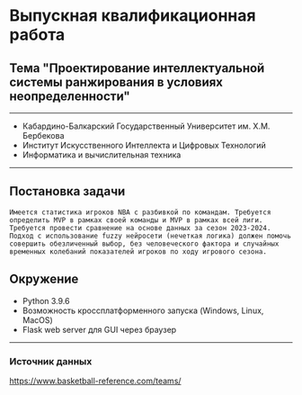 # Выпускная квалификационная работа

## Тема "Проектирование интеллектуальной системы ранжирования в условиях неопределенности"

---
* Кабардино-Балкарский Государственный Университет им. Х.М. Бербекова
* Институт Искусственного Интеллекта и Цифровых Технологий
* Информатика и вычислительная техника

---

## Постановка задачи
```
Имеется статистика игроков NBA с разбивкой по командам. Требуется определить MVP в рамках своей команды и MVP в рамках всей лиги.
Требуется провести сравнение на основе данных за сезон 2023-2024. 
Подход с использование fuzzy нейросети (нечеткая логика) должен помочь совершить обезличенный выбор, без человеческого фактора и случайных временных колебаний показателей игроков по ходу игрового сезона.
```
## Окружение
* Python 3.9.6
* Возможность кроссплатформенного запуска (Windows, Linux, MacOS)
* Flask web server для GUI через браузер

---

### Источник данных

https://www.basketball-reference.com/teams/